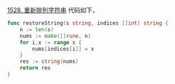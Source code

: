 [1528. 重新排列字符串](https://leetcode.cn/problems/shuffle-string/description/)
代码如下，
```go
func restoreString(s string, indices []int) string {
    n := len(s) 
    nums := make([]rune, n)
    for i,x := range s {
        nums[indices[i]] = x 
    }
    res := string(nums)
    return res 
}
```